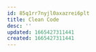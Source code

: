 ```yaml
---
id: 85q1rr7nyjl0axazrei6plt
title: Clean Code
desc: ''
updated: 1665427311441
created: 1665427311441
---
```

